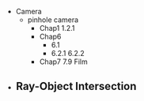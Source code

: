 - Camera
  - pinhole camera
    - Chap1 1.2.1
    - Chap6 
      - 6.1
      - 6.2.1 6.2.2
    - Chap7 7.9 Film
- Ray-Object Intersection
  - 